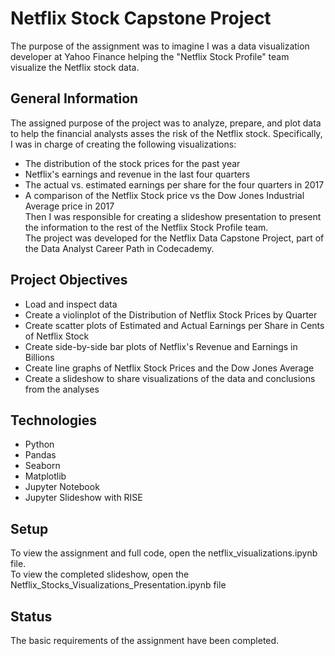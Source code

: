 # Netflix Stock Capstone Project
The purpose of the assignment was to imagine I was a data visualization developer at Yahoo Finance helping the "Netflix Stock Profile" team visualize the Netflix stock data.
## General Information
The assigned purpose of the project was to analyze, prepare, and plot data to help the financial analysts asses the risk of the Netflix stock.
Specifically, I was in charge of creating the following visualizations:
+ The distribution of the stock prices for the past year
+ Netflix's earnings and revenue in the last four quarters
+ The actual vs. estimated earnings per share for the four quarters in 2017
+ A comparison of the Netflix Stock price vs the Dow Jones Industrial Average price in 2017 \
Then I was responsible for creating a slideshow presentation to present the information to the rest of the Netflix Stock Profile team.\
The project was developed for the Netflix Data Capstone Project, part of the Data Analyst Career Path in Codecademy.

## Project Objectives
- Load and inspect data
- Create a violinplot of the Distribution of Netflix Stock Prices by Quarter
- Create scatter plots of Estimated and Actual Earnings per Share in Cents of Netflix Stock
- Create side-by-side bar plots of Netflix's Revenue and Earnings in Billions
- Create line graphs of Netflix Stock Prices and the Dow Jones Average
- Create a slideshow to share visualizations of the data and conclusions from the analyses

## Technologies
- Python
- Pandas
- Seaborn
- Matplotlib
- Jupyter Notebook
- Jupyter Slideshow with RISE

## Setup
To view the assignment and full code, open the netflix_visualizations.ipynb file.\
To view the completed slideshow, open the Netflix_Stocks_Visualizations_Presentation.ipynb file

## Status
The basic requirements of the assignment have been completed.
